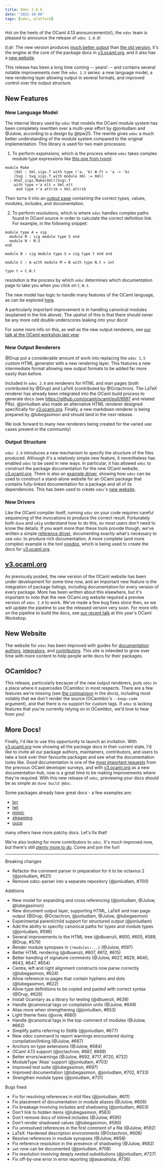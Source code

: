 ```yaml
---
title: Odoc 2.0.0
date: "2021-10-06"
tags: [odoc, platform]
---
```


Hot on the heels of the OCaml 4.13 announcement(s!), the `odoc` team is pleased to announce the release of `odoc 2.0.0`!

*tl;dr:*
The new version produces [much better output](https://ocaml-doc.github.io/odoc-examples/core_kernel/Core_kernel/Bigbuffer/index.html) than [the old version](https://ocaml.janestreet.com/ocaml-core/latest/doc/core_kernel/Core_kernel/Bigbuffer/index.html), it's the engine at the core of the package docs in [v3.ocaml.org](https://v3.ocaml.org/packages), and it also has a [new website](https://ocaml.github.io/odoc).

This release has been a long time coming -- years! -- and contains several notable improvements over the `odoc 1.5` series: a new language model, a new rendering layer allowing output in several formats, and improved control over the output structure.

## New Features

### New Language Model

The internal library used by `odoc` that models the OCaml module system has been completely rewritten over a multi-year effort by @jonludlam and @Julow, according to a design by @lpw25. The rewrite gives `odoc` a much better understanding of the module system compared to the original implementation. This library is used for two main processes:

1. To perform _expansions_, which is the process where `odoc` takes complex module type expressions like [this one from tyxml](https://ocaml.github.io/odoc/deps/tyxml/Html_f/index.html#module-Make):
```ocaml=
module Make
    (Xml : Xml_sigs.T with type ('a, 'b) W.ft = 'a -> 'b)
    (Svg : Svg_sigs.T with module Xml := Xml)
  : Html_sigs.Make(Xml)(Svg).T
    with type +'a elt = Xml.elt
     and type +'a attrib = Xml.attrib
```
Then turns it into an [output page](https://ocaml.github.io/odoc/deps/tyxml/Html_f/Make/index.html) containing the correct types, values, modules, includes, and documentation.

2. To perform *resolutions*, which is where `odoc` handles complex paths found in OCaml source in order to calculate the correct definition link. For example, in the following snippet:

```ocaml=
module type A = sig
  module M : sig module type S end
  module N : M.S
end

module B : sig module type S = sig type t end end

module C : A with module M = B with type N.t = int

type t = C.N.t
```

resolution is the process by which `odoc` determines which documentation page to take you when you click on `C.N.t`.

The new model has logic to handle many features of the OCaml language, as can be explored [here](http://ocaml.github.io/odoc/features.html).

A particularly important improvement is in handling canonical modules (explained in the link above). The upshot of this is that there should never be any more odd double underscores leaking into your docs!

For some more info on this, as well as the new output renderers, see [our talk at the OCaml workshop last year](https://watch.ocaml.org/videos/watch/2acebff9-25fa-4733-83cc-620a65b12251)

### New Output Renderers

@Drup put a considerable amount of work into replacing the `odoc 1.5` custom HTML generator  with a new rendering layer. This features a new intermediate format allowing new output formats to be added far more easily than before.

Included in `odoc 2.0` are renderers for HTML and man pages (both contributed by @Drup) and LaTeX (contributed by @Octachron). The LaTeX renderer has already been integrated into the OCaml build process to generate docs (see https://github.com/ocaml/ocaml/pull/9997 and related PRs). @jonludlam also made an alternative HTML renderer designed specifically for [v3.ocaml.org](https://v3.ocaml.org/packages). Finally, a new markdown renderer is being prepared by @lubegasimon and should land in the next release.

We look forward to many new renderers being created for the varied use cases present in the community!

### Output Structure

`odoc 2.0` introduces a new mechanism to specify the structure of the files produced. Although it's a relatively simple new feature, it nevertheless has enabled `odoc` to be used in new ways. In particular, it has allowed `odoc` to construct the
package documentation for the new OCaml website, [v3.ocaml.org](https://v3.ocaml.org/packages). There is also an [example driver](https://ocaml.github.io/odoc/driver.html), showing how `odoc` can be used to construct a stand-alone website for an OCaml package that contains fully-linked documentation for a package and all of its dependencies. This has been used to create `odoc`'s [new website](https://ocaml.github.io/odoc).

### New Drivers

Like the OCaml compiler itself, running `odoc` on your code requires careful sequencing of the invocations to produce the correct result. Fortunately both `dune` and `odig` understand how to do this, so most users don't need to know the details. If you want more than these tools provide though, we've written a simple [reference driver](https://ocaml.github.io/odoc/driver.html), documenting exactly what's necessary to use `odoc` to produce rich documentation. A more complete (and more complex) example is the tool [voodoo](https://github.com/ocaml-doc/voodoo), which is being used to create the docs for [v3.ocaml.org](https://v3.ocaml.org/packages).

## [v3.ocaml.org](https://v3.ocaml.org)

As previously posted, the new version of the OCaml website has been under development for some time now, and an important new feature is the integration of package listings, including documentation for every version of every package. More has been written about this elsewhere, but it's important to note that the new OCaml.org website required a preview version of `odoc 2.0` to work. We've made a few bug fixes since then, so we will update the pipeline to use the released version very soon. For more info on the pipeline to build the docs, see [our recent talk](https://watch.ocaml.org/videos/watch/9bb452d6-1829-4dac-a6a2-46b31050c931) at this year's OCaml Workshop.

## New Website

The website for `odoc` has been improved with guides for [documentation authors](https://ocaml.github.io/odoc/odoc_for_authors.html), [integrators](https://ocaml.github.io/odoc/driver.html), and [contributors](https://ocaml.github.io/odoc/contributors.html). This site is intended to grow over time with more content to help people write docs for their packages.

## OCamldoc?

This release, particularly because of the new output renderers, puts `odoc` in a place where it supercedes OCamldoc in most respects. There are a few features we're missing (see [the comparison](https://ocaml.github.io/odoc/ocamldoc_differences.html) in the docs), including
most notably that we don't render the source (OCamldoc's `--keep-code` argument), and that there is no support for custom tags. If `odoc` is lacking features that you're currently relying on in OCamldoc, we'd love to hear from you!

## More Docs!

Finally, I'd like to use this opportunity to launch an invitation. With [v3.ocaml.org](https://v3.ocaml.org/packages) now showing all the package docs in their current state, I'd like to invite all our package authors, maintainers, contributors, and users to take a look over their favourite packages and see what the documentation looks like. Good documentation is one of the [most important requests](https://discuss.ocaml.org/t/suggestions-from-the-ocaml-survey-result/6791) from the previous OCaml developer surveys, and with [v3.ocaml.org](https://v3.ocaml.org/) as a new documentation hub, now is a great time to be making improvements where they're required. With this new release of `odoc`, previewing your docs should be as simple as `dune build @doc`.

Some packages already have great docs - a few examples are:

- [brr](https://v3.ocaml.org/p/brr/0.0.1/doc/ffi_manual.html)
- [lwt](https://v3.ocaml.org/p/lwt/5.4.2/doc/index.html)
- [mimic](https://v3.ocaml.org/p/mimic/0.0.3/doc/index.html)
- [streaming](https://v3.ocaml.org/p/streaming/0.8.0/doc/index.html)
- [uucp](https://v3.ocaml.org/p/uucp/13.0.0/doc/index.html)

many others have more patchy docs. Let's fix that!

We're also looking for more contributors to `odoc`. It's much improved now, but there's still [plenty more to do](https://github.org/ocaml/odoc/issues). Come and join the fun!

---

Breaking changes
- Refactor the comment parser in preparation for it to be octavius 2 (@jonludlam, #621)
- Remove odoc-parser into a separate repository (@jonludlam, #700)

Additions

- New model for expanding and cross referencing (@jonludlam, @Julow, @lubegasimon)
- New document output layer, supporting HTML, LaTeX and man page output (@Drup, @Octachron, @jonludlam, @Julow, @lubegasimon)
- Experimental parent/child support for structured output (@jonludlam)
- Add the ability to specifiy canonical paths for types and module types (@jonludlam, #596)
- Several improvements to the HTML tree (@dbuenzli, #600, #605, #589, @Drup, #579)
- Render module synopses in `{!modules:...}` (@Julow, #597)
- Better HTML rendering (@dbuenzli, #607, #612, #615)
- Better handling of signature comments (@Julow, #627, #629, #640, #643, #647, #654)
- Centre, left and right alignment constructs now parse correctly (@lubegasimon, #624)
- Allow reference to pages that contain hyphens and dots (@lubegasimon, #622)
- Allow type definitions to be copied and pasted with correct syntax (@Drup, #626)
- Install Ocamlary as a library for testing (@dbuenzli, #639)
- Handle @canonical tags on compilation units (@Julow, #649)
- Alias more when strengthening (@jonludlam, #653)
- Light theme fixes (@xvw, #660)
- Handle @canonical tags in the top-comment of modules (@Julow, #662)
- Simplify paths referring to Stdlib (@jonludlam, #677)
- New odoc command to report warnings encountered during compilation/linking (@Julow, #667)
- Anchors on type extensions (@Julow, #684)
- OCaml 4.13 support (@octachron, #687, #689)
- Better errors/warnings (@Julow, #692, #717, #720, #732)
- ModuleType 'Alias' support (@jonludlam, #703)
- Improved test suite (@lubegasimon, #697)
- Improved documentation (@lubegasimon, @jonludlam, #702, #733)
- Strengthen module types (@jonludlam, #731)

Bugs fixed

- Fix for resolving references in mld files (@jonludlam, #611)
- Fix placement of documentation in module aliases (@Julow, #606)
- Fix breakage involving includes and shadowing (@jonludlam, #603)
- Don't link to hidden items (@lubegasimon, #583)
- Don't remove docs of inlined includes (@Julow, #595)
- Don't render shadowed values (@lubegasimon, #580)
- Fix unresolved references in the first comment of a file (@Julow, #592)
- LaTeX: Hardened description environments (@Octachron, #608)
- Resolve references in module synopses (@Julow, #658)
- Fix reference resolution in the presence of shadowing (@Julow, #682)
- `uwt` now can be documented (@jonludlam, #708)
- Fix resolution involving deeply nested substitutions (@jonludlam, #727)
- Fix off-by-one error in error reporting (@asavahista, #736)
